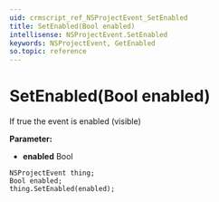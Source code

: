 ```yaml
---
uid: crmscript_ref_NSProjectEvent_SetEnabled
title: SetEnabled(Bool enabled)
intellisense: NSProjectEvent.SetEnabled
keywords: NSProjectEvent, GetEnabled
so.topic: reference
---
```


# SetEnabled(Bool enabled)

If true the event is enabled (visible)

**Parameter:** 
 - **enabled** Bool

```crmscript
NSProjectEvent thing;
Bool enabled;
thing.SetEnabled(enabled);
```

